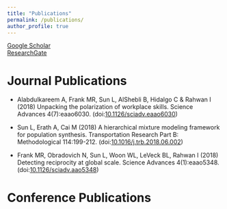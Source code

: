```yaml
---
title: "Publications"
permalink: /publications/
author_profile: true
---
```


<!-- {% if author.googlescholar %}
  You can also find my articles on <u><a href="{{author.googlescholar}}">my Google Scholar profile</a>.</u>
{% endif %}

{% include base_path %}

{% for post in site.publications reversed %}
  {% include archive-single.html %}
{% endfor %} -->

[Google Scholar](https://scholar.google.com/citations?user=qi4IEtkAAAAJ)    
[ResearchGate](https://www.researchgate.net/profile/Lijun_Sun3?)

Journal Publications
======
* Alabdulkareem A, Frank MR, Sun L, AlShebli B, Hidalgo C & Rahwan I (2018) Unpacking the polarization of workplace skills. Science Advances 4(7):eaao6030. (doi:[10.1126/sciadv.eaao6030](http://dx.doi.org/10.1126/sciadv.eaao6030))

* Sun L, Erath A, Cai M (2018) A hierarchical mixture modeling framework for population synthesis. Transportation Research Part B: Methodological 114:199-212. (doi:[10.1016/j.trb.2018.06.002](https://doi.org/10.1016/j.trb.2018.06.002))

* Frank MR, Obradovich N, Sun L, Woon WL, LeVeck BL, Rahwan I (2018) Detecting reciprocity at
global scale. Science Advances 4(1):eaao5348. (doi:[10.1126/sciadv.aao5348](http://dx.doi.org/10.1126/sciadv.aao5348))

Conference Publications
======


